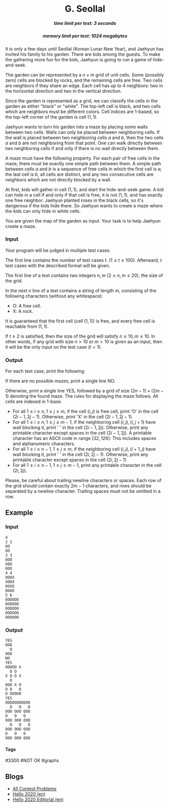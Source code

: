 <h1 style='text-align: center;'> G. Seollal</h1>

<h5 style='text-align: center;'>time limit per test: 3 seconds</h5>
<h5 style='text-align: center;'>memory limit per test: 1024 megabytes</h5>

It is only a few days until Seollal (Korean Lunar New Year), and Jaehyun has invited his family to his garden. There are kids among the guests. To make the gathering more fun for the kids, Jaehyun is going to run a game of hide-and-seek.

The garden can be represented by a $n \times m$ grid of unit cells. Some (possibly zero) cells are blocked by rocks, and the remaining cells are free. Two cells are neighbors if they share an edge. Each cell has up to 4 neighbors: two in the horizontal direction and two in the vertical direction. 

Since the garden is represented as a grid, we can classify the cells in the garden as either "black" or "white". The top-left cell is black, and two cells which are neighbors must be different colors. Cell indices are 1-based, so the top-left corner of the garden is cell $(1, 1)$.

Jaehyun wants to turn his garden into a maze by placing some walls between two cells. Walls can only be placed between neighboring cells. If the wall is placed between two neighboring cells $a$ and $b$, then the two cells $a$ and $b$ are not neighboring from that point. One can walk directly between two neighboring cells if and only if there is no wall directly between them. 

A maze must have the following property. For each pair of free cells in the maze, there must be exactly one simple path between them. A simple path between cells $a$ and $b$ is a sequence of free cells in which the first cell is $a$, the last cell is $b$, all cells are distinct, and any two consecutive cells are neighbors which are not directly blocked by a wall.

At first, kids will gather in cell $(1, 1)$, and start the hide-and-seek game. A kid can hide in a cell if and only if that cell is free, it is not $(1, 1)$, and has exactly one free neighbor. Jaehyun planted roses in the black cells, so it's dangerous if the kids hide there. So Jaehyun wants to create a maze where the kids can only hide in white cells.

You are given the map of the garden as input. Your task is to help Jaehyun create a maze.

### Input

Your program will be judged in multiple test cases.

The first line contains the number of test cases $t$. ($1 \le t \le 100$). Afterward, $t$ test cases with the described format will be given.

The first line of a test contains two integers $n, m$ ($2 \le n, m \le 20$), the size of the grid.

In the next $n$ line of a test contains a string of length $m$, consisting of the following characters (without any whitespace): 

* O: A free cell.
* X: A rock.

It is guaranteed that the first cell (cell $(1, 1)$) is free, and every free cell is reachable from $(1, 1)$. 

If $t \geq 2$ is satisfied, then the size of the grid will satisfy $n \le 10, m \le 10$. In other words, if any grid with size $n > 10$ or $m > 10$ is given as an input, then it will be the only input on the test case ($t = 1$).

### Output

For each test case, print the following:

If there are no possible mazes, print a single line NO.

Otherwise, print a single line YES, followed by a grid of size $(2n-1) \times (2m-1)$ denoting the found maze. The rules for displaying the maze follows. All cells are indexed in 1-base.

* For all $1 \le i \le n, 1 \le j \le m$, if the cell $(i, j)$ is free cell, print 'O' in the cell $(2i-1, 2j-1)$. Otherwise, print 'X' in the cell $(2i-1, 2j-1)$.
* For all $1 \le i \le n, 1 \le j \le m-1$, if the neighboring cell $(i, j), (i, j+1)$ have wall blocking it, print ' ' in the cell $(2i-1, 2j)$. Otherwise, print any printable character except spaces in the cell $(2i-1, 2j)$. A printable character has an ASCII code in range $[32, 126]$: This includes spaces and alphanumeric characters.
* For all $1 \le i \le n-1, 1 \le j \le m$, if the neighboring cell $(i, j), (i+1, j)$ have wall blocking it, print ' ' in the cell $(2i, 2j-1)$. Otherwise, print any printable character except spaces in the cell $(2i, 2j-1)$
* For all $1 \le i \le n-1, 1 \le j \le m-1$, print any printable character in the cell $(2i, 2j)$.

Please, be careful about trailing newline characters or spaces. Each row of the grid should contain exactly $2m-1$ characters, and rows should be separated by a newline character. Trailing spaces must not be omitted in a row.

## Example

### Input


```text
4
2 2
OO
OO
3 3
OOO
XOO
OOO
4 4
OOOX
XOOX
OOXO
OOOO
5 6
OOOOOO
OOOOOO
OOOOOO
OOOOOO
OOOOOO
```
### Output


```text
YES
OOO
  O
OOO
NO
YES
OOOOO X
  O O  
X O O X
  O    
OOO X O
O O   O
O OOOOO
YES
OOOOOOOOOOO
  O   O   O
OOO OOO OOO
O   O   O  
OOO OOO OOO
  O   O   O
OOO OOO OOO
O   O   O  
OOO OOO OOO
```


#### Tags 

#3300 #NOT OK #graphs 

## Blogs
- [All Contest Problems](../Hello_2020.md)
- [Hello 2020 (en)](../blogs/Hello_2020_(en).md)
- [Hello 2020 Editorial (en)](../blogs/Hello_2020_Editorial_(en).md)
